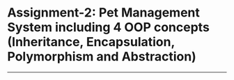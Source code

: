<h1>
Assignment-2: Pet Management System including 4 OOP concepts (Inheritance, Encapsulation, Polymorphism and Abstraction) </h1>
<hr>

